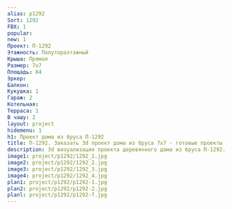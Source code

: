 ```yaml
---
alias: p1292
Sort: 1292
FBX: 1
popular: 
new: 1
Проект: П-1292
Этажность: Полутораэтажный
Крыша: Прямая
Размер: 7х7
Площадь: 84
Эркер: 
Балкон: 
Кукушка: 1
Гараж: 2
Котельная: 
Терраса: 1
В чашу: 2
layout: project
hidemenu: 1
h1: Проект дома из бруса П-1292
title: П-1292. Заказать 3d проект дома из бруса 7х7 - готовые проекты
description: 3d визуализация проекта деревянного дома из бруса П-1292. Площадь 84 м2, размер 7х7. Вы можете внести любые изменения в проект.
image1: project/p1292/1292_1.jpg
image2: project/p1292/1292_2.jpg
image3: project/p1292/1292_3.jpg
image4: project/p1292/1292_4.jpg
plan1: project/p1292/p1292-1.jpg
plan2: project/p1292/p1292-2.jpg
planl: project/p1292/p1292-f.jpg
---
```

